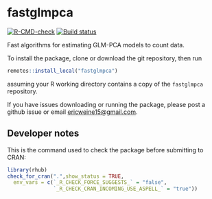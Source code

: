 # fastglmpca

[![R-CMD-check](https://github.com/stephenslab/fastglmpca/workflows/R-CMD-check/badge.svg)](https://github.com/stephenslab/fastglmpca/actions)
[![Build status](https://ci.appveyor.com/api/projects/status/o8xpogal3pfca7ub?svg=true)](https://ci.appveyor.com/project/pcarbo/fastglmpca)

Fast algorithms for estimating GLM-PCA models to count data.

To install the package, clone or download the git repository, then run

```R
remotes::install_local("fastglmpca")
```

assuming your R working directory contains a copy of the `fastglmpca`
repository.

If you have issues downloading or running the package, please post a
github issue or email ericweine15@gmail.com.

## Developer notes

This is the command used to check the package before submitting to
CRAN:

```r
library(rhub)
check_for_cran(".",show_status = TRUE,
  env_vars = c(`_R_CHECK_FORCE_SUGGESTS_` = "false",
               `_R_CHECK_CRAN_INCOMING_USE_ASPELL_` = "true"))
```
